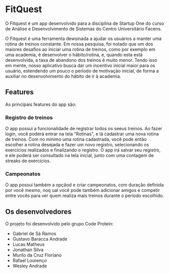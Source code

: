 # FitQuest

O Fitquest é um app desenvolvido para a disciplina de Startup One do curso de Análise e Desenvolvimento de Sistemas do Centro Universitário Facens.


O Fitquest é uma ferramenta dewsinada a ajudar os usuários a manter uma rotina de treinos constante. Em nossa pesquisa, foi notado que um dos maiores desafios ao iniciar uma rotina de treinos, como por exemplo em uma academia, é desenvolver o hábito/rotina, e, quando esta está desenvolvida, a taxa de abandono dos treinos é muito menor. Tendo isso em mente, nosso aplicativo busca dar um incentivo inicial maior para os usuário, estendendo um pouco o período de motivação inicial, de forma a auxiliar no desenvolvimento do hábito de ir à academia.

## Features

As principais features do app são:

### Registro de treinos

O app possui a funcionalidade de registrar todos os seeus treinos. Ao fazer login, você poderá entrar na tela "Rotinas", e lá cadastrar uma nova rotina de treinos. Com no mínimo uma rotina cadastrada, você pode então escolher a rotina desejada e fazer um novo registro, selecionando os exercícios realizados e finalizando o registro. O app irá salvar seu registro, e ele poderá ser consultado na tela inicial, junto com uma contagem de streaks de exercícios.

### Campeonatos

O app possui também a opçãod e criar campeonatos, com duração definida por você mesmo, noq ual você pode também adicionar amigos e competir entre vocês para ver quem realiza mais treinos durante o período escolhido.

## Os desenvolvedores

O projeto foi desenvolvido pelo grupo Code Protein:

 - Gabriel de Sá Ramos
 - Gustavo Baracca Andrade
 - Lucas Matheus
 - Jonathan Silva
 - Murilo da Cruz Floriano
 - Rafael Lourenço
 - Wesley Andrade
